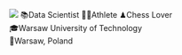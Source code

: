 ![](https://pbs.twimg.com/media/FIC-98vXMAAM2Zw?format=jpg&name=large)
📚Data Scientist 🏃‍♂️Athlete ♟Chess Lover <br>
🎓Warsaw University of Technology <br>
📍Warsaw, Poland

<!--
**AmirAli5/AmirAli5** is a ✨ _special_ ✨ repository because its `README.md` (this file) appears on your GitHub profile.

Here are some ideas to get you started:

- 🔭 I’m currently working on ...
- 🌱 I’m currently learning ...
- 👯 I’m looking to collaborate on ...
- 🤔 I’m looking for help with ...
- 💬 Ask me about ...
- 📫 How to reach me: ...
- 😄 Pronouns: ...
- ⚡ Fun fact: ...
-->
